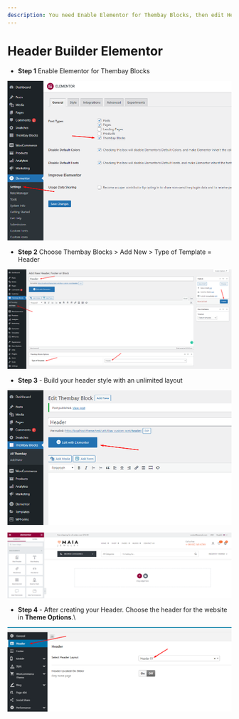 ```yaml
---
description: You need Enable Elementor for Thembay Blocks, then edit Header with Elementor
---
```


# Header Builder Elementor

* **Step 1** Enable Elementor for Thembay Blocks

![](../.gitbook/assets/use-header1.png)

* **Step 2** Choose Thembay Blocks > Add New > Type of Template = Header

![](<../.gitbook/assets/import-data-header-1 (2).png>)

* **Step 3** - Build your header style with an unlimited layout

![](<../.gitbook/assets/import-data-header-2 (1).png>)

![](../.gitbook/assets/import-data-step10-6.png)

* **Step 4** - After creating your Header. Choose the header for the website in **Theme Options**.\


![](../.gitbook/assets/import-data-step10-8.png)
